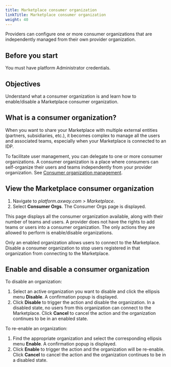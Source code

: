 ```yaml
---
title: Marketplace consumer organization
linkTitle: Marketplace consumer organization
weight: 40
---
```


Providers can configure one or more consumer organizations that are independently managed from their own provider organization.

## Before you start

You must have platform Administrator credentials.

## Objectives

Understand what a consumer organization is and learn how to enable/disable a Marketplace consumer organization.

## What is a consumer organization?

When you want to share your Marketplace with multiple external entities (partners, subsidiaries, etc.), it becomes complex to manage all the users and associated teams, especially when your Marketplace is connected to an IDP.

To facilitate user management, you can delegate to one or more consumer organizations. A consumer organization is a place where consumers can self-organize their users and teams independently from your provider organization. See [Consumer organization management](/docs/manage_marketplace/consumer_experience/consumer_organization).

## View the Marketplace consumer organization

1. Navigate to *platform.axway.com > Marketplace*.
2. Select **Consumer Orgs**. The Consumer Orgs page is displayed.

This page displays all the consumer organization available, along with their number of teams and users. A provider does not have the rights to add teams or users into a consumer organization. The only actions they are allowed to perform is enable/disable organizations.

Only an enabled organization allows users to connect to the Marketplace. Disable a consumer organization to stop users registered in that organization from connecting to the Marketplace.

## Enable and disable a consumer organization

To disable an organization:

1. Select an active organization you want to disable and click the ellipsis menu **Disable**. A confirmation popup is displayed.
2. Click **Disable** to trigger the action and disable the organization. In a disabled state, no users from this organization can connect to the Marketplace. Click **Cancel** to cancel the action and the organization continues to be in an enabled state.

To re-enable an organization:

1. Find the appropriate organization and select the corresponding ellipsis menu **Enable**. A confirmation popup is displayed.
2. Click **Enable** to trigger the action and the organization will be re-enable. Click **Cancel** to cancel the action and the organization continues to be in a disabled state.